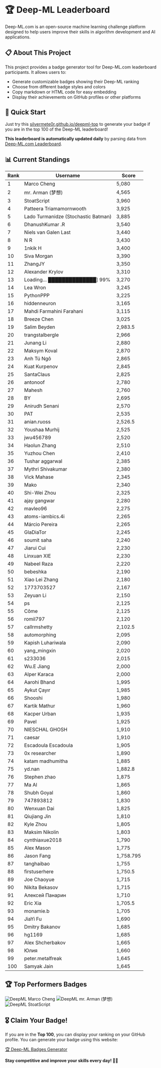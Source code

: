 # 🏆 Deep-ML Leaderboard

Deep-ML.com is an open-source machine learning challenge platform designed to help users improve their skills in algorithm development and AI applications.  

## 📋 About This Project

This project provides a badge generator tool for Deep-ML.com leaderboard participants. It allows users to:
- Generate customizable badges showing their Deep-ML ranking
- Choose from different badge styles and colors
- Copy markdown or HTML code for easy embedding
- Display their achievements on GitHub profiles or other platforms

## 🚀 Quick Start

Just try this [silvermete0r.github.io/deepml-top](https://silvermete0r.github.io/deepml-top) to generate your badge if you are in the top 100 of the Deep-ML leaderboard!

**This leaderboard is automatically updated daily** by parsing data from [Deep-ML.com Leaderboard](https://www.deep-ml.com/leaderboard).  

## 📊 Current Standings  

<!-- LEADERBOARD_START -->
| Rank | Username | Score |
|------|---------|-------|
| 1 | Marco Cheng | 5,080 |
| 2 | mr. Arman (梦想) | 4,565 |
| 3 | StoatScript | 3,960 |
| 4 | Patteera Triamamornwooth | 3,925 |
| 5 | Lado Turmanidze (Stochastic Batman) | 3,885 |
| 6 | DhanushKumar .R | 3,540 |
| 7 | Niels van Galen Last | 3,440 |
| 8 | N R | 3,430 |
| 9 | 1nkik H | 3,400 |
| 10 | Siva Morgan | 3,390 |
| 11 | ZhangJY | 3,350 |
| 12 | Alexander Krylov | 3,310 |
| 13 | Loading… ██████████████] 99% | 3,270 |
| 14 | Lea Wron | 3,245 |
| 15 | PythonPPP | 3,225 |
| 16 | hiddenneuron | 3,165 |
| 17 | Mahdi Farmahini Farahani | 3,115 |
| 18 | Breeze Chen | 3,025 |
| 19 | Salim Beyden | 2,983.5 |
| 20 | trangstalbergle | 2,966 |
| 21 | Junang Li | 2,880 |
| 22 | Maksym Koval | 2,870 |
| 23 | Anh Tú Ngô | 2,865 |
| 24 | Kuat Kurpenov | 2,845 |
| 25 | SantaClaus | 2,825 |
| 26 | antonoof | 2,780 |
| 27 | Mahesh | 2,760 |
| 28 | BY | 2,695 |
| 29 | Anirudh Senani | 2,570 |
| 30 | PAT | 2,535 |
| 31 | anian.ruoss | 2,526.5 |
| 32 | Youshaa Murhij | 2,525 |
| 33 | jwu456789 | 2,520 |
| 34 | Haolun Zhang | 2,510 |
| 35 | Yuzhou Chen | 2,410 |
| 36 | Tushar aggarwal | 2,385 |
| 37 | Mythri Shivakumar | 2,380 |
| 38 | Vick Mahase | 2,345 |
| 39 | Mako | 2,340 |
| 40 | Shi-Wei Zhou | 2,325 |
| 41 | ajay gangwar | 2,280 |
| 42 | mavleo96 | 2,275 |
| 43 | atoms-iambics.4i | 2,265 |
| 44 | Márcio Pereira | 2,265 |
| 45 | GlaDiaTor | 2,245 |
| 46 | soumit saha | 2,240 |
| 47 | Jiarui Cui | 2,230 |
| 48 | Linxuan XIE | 2,230 |
| 49 | Nabeel Raza | 2,220 |
| 50 | bebeshka | 2,190 |
| 51 | Xiao Lei Zhang | 2,180 |
| 52 | 1773703527 | 2,167 |
| 53 | Zeyuan Li | 2,150 |
| 54 | ps | 2,125 |
| 55 | Côme | 2,125 |
| 56 | romil797 | 2,120 |
| 57 | callrmshetty | 2,102.5 |
| 58 | automorphing | 2,095 |
| 59 | Kapish Luhariwala | 2,090 |
| 60 | yang_mingxin | 2,020 |
| 61 | s233036 | 2,015 |
| 62 | Wu.E Jiang | 2,000 |
| 63 | Alper Karaca | 2,000 |
| 64 | Aarohi Bhand | 1,995 |
| 65 | Aykut Çayır | 1,985 |
| 66 | Shooshi | 1,980 |
| 67 | Kartik Mathur | 1,960 |
| 68 | Kacper Urban | 1,935 |
| 69 | Pavel | 1,925 |
| 70 | NIESCHAL GHOSH | 1,910 |
| 71 | caesar | 1,910 |
| 72 | Escadoula Escadoula | 1,905 |
| 73 | 0x researcher | 1,890 |
| 74 | katam madhumitha | 1,885 |
| 75 | yd.nan | 1,882.8 |
| 76 | Stephen zhao | 1,875 |
| 77 | Ma Al | 1,865 |
| 78 | Shubh Goyal | 1,860 |
| 79 | 747893812 | 1,830 |
| 80 | Wenxuan Dai | 1,825 |
| 81 | Qiujiang Jin | 1,810 |
| 82 | Kyle Zhou | 1,805 |
| 83 | Maksim Nikolin | 1,803 |
| 84 | cynthiaxue2018 | 1,790 |
| 85 | Alex Mason | 1,775 |
| 86 | Jason Fang | 1,758.795 |
| 87 | tanghaibao | 1,755 |
| 88 | firstuserhere | 1,750.5 |
| 89 | Joe Chaoyue | 1,715 |
| 90 | Nikita Bekasov | 1,715 |
| 91 | Алексей Панарин | 1,710 |
| 92 | Eric Xia | 1,705.5 |
| 93 | monamie.b | 1,705 |
| 94 | JiaYi Fu | 1,690 |
| 95 | Dmitry Bakanov | 1,685 |
| 96 | hg1169 | 1,685 |
| 97 | Alex Shcherbakov | 1,665 |
| 98 | Юлия | 1,660 |
| 99 | peter.metalfreak | 1,645 |
| 100 | Samyak Jain | 1,645 |
<!-- LEADERBOARD_END -->

## 🏆 Top Performers Badges

<!-- BADGES_START -->
![DeepML Marco Cheng](https://img.shields.io/badge/dynamic/json?url=https%3A%2F%2Fraw.githubusercontent.com%2Fsilvermete0r%2Fdeepml-top%2Fmain%2Fbadges.json&query=%24.4091c1a21900bd2c7d3f4e343acddda1.label&prefix=Rank%20&style=for-the-badge&label=%F0%9F%9A%80%20DeepML&color=blue&link=https%3A%2F%2Fwww.deep-ml.com%2Fleaderboard)
![DeepML mr. Arman (梦想)](https://img.shields.io/badge/dynamic/json?url=https%3A%2F%2Fraw.githubusercontent.com%2Fsilvermete0r%2Fdeepml-top%2Fmain%2Fbadges.json&query=%24.1247b1b5b9cd95e98d7ff7438207406f.label&prefix=Rank%20&style=for-the-badge&label=%F0%9F%9A%80%20DeepML&color=blue&link=https%3A%2F%2Fwww.deep-ml.com%2Fleaderboard)
![DeepML StoatScript](https://img.shields.io/badge/dynamic/json?url=https%3A%2F%2Fraw.githubusercontent.com%2Fsilvermete0r%2Fdeepml-top%2Fmain%2Fbadges.json&query=%24.2561d6c634fa6c4eb794454446029d95.label&prefix=Rank%20&style=for-the-badge&label=%F0%9F%9A%80%20DeepML&color=blue&link=https%3A%2F%2Fwww.deep-ml.com%2Fleaderboard)
<!-- BADGES_END -->

## 🎖 Claim Your Badge!  

If you are in the **Top 100**, you can display your ranking on your GitHub profile. You can generate your badge using this website:

[🏆 Deep-ML Badges Generator](https://silvermete0r.github.io/deepml-top/)

**Stay competitive and improve your skills every day! 🚀🔥**